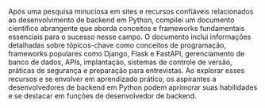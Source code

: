 Após uma pesquisa minuciosa em sites e recursos confiáveis relacionados ao desenvolvimento de backend em Python, compilei um documento científico abrangente que aborda conceitos e frameworks fundamentais essenciais para o sucesso nesse campo. O documento inclui informações detalhadas sobre tópicos-chave como conceitos de programação, frameworks populares como Django, Flask e FastAPI, gerenciamento de banco de dados, APIs, implantação, sistemas de controle de versão, práticas de segurança e preparação para entrevistas. Ao explorar esses recursos e se envolver em aprendizado prático, os aspirantes a desenvolvedores de backend em Python podem aprimorar suas habilidades e se destacar em funções de desenvolvedor de backend.